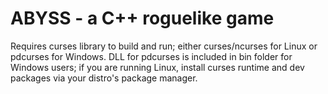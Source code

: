 # ABYSS - a C++ roguelike game

Requires curses library to build and run; either curses/ncurses for Linux or pdcurses for Windows. DLL for pdcurses is included in bin folder for Windows users; if you are running Linux, install curses runtime and dev packages via your distro's package manager.
